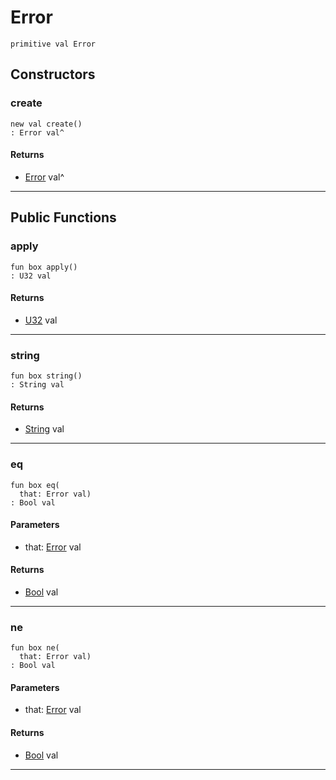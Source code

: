 # Error

```pony
primitive val Error
```

## Constructors

### create

```pony
new val create()
: Error val^
```

#### Returns

* [Error](.-customlogger-Error) val^

---

## Public Functions

### apply

```pony
fun box apply()
: U32 val
```

#### Returns

* [U32](builtin-U32) val

---

### string

```pony
fun box string()
: String val
```

#### Returns

* [String](builtin-String) val

---

### eq

```pony
fun box eq(
  that: Error val)
: Bool val
```
#### Parameters

*   that: [Error](.-customlogger-Error) val

#### Returns

* [Bool](builtin-Bool) val

---

### ne

```pony
fun box ne(
  that: Error val)
: Bool val
```
#### Parameters

*   that: [Error](.-customlogger-Error) val

#### Returns

* [Bool](builtin-Bool) val

---

